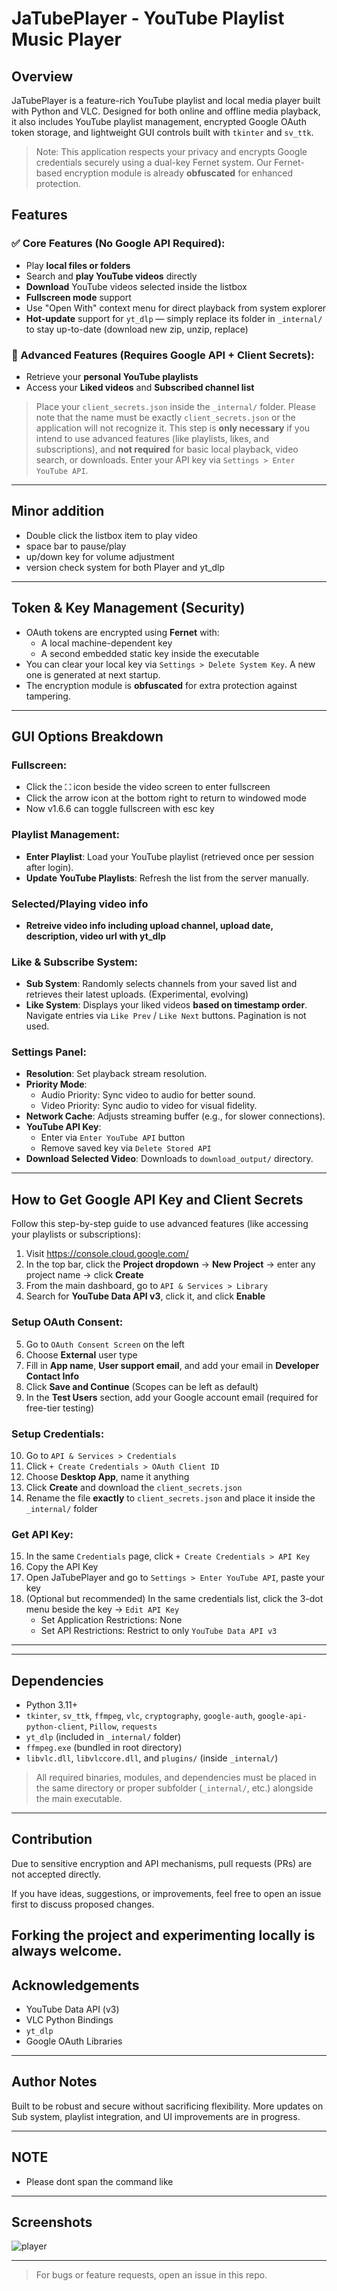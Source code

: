 # JaTubePlayer - YouTube Playlist Music Player

## Overview

JaTubePlayer is a feature-rich YouTube playlist and local media player built with Python and VLC. Designed for both online and offline media playback, it also includes YouTube playlist management, encrypted Google OAuth token storage, and lightweight GUI controls built with `tkinter` and `sv_ttk`.

> Note: This application respects your privacy and encrypts Google credentials securely using a dual-key Fernet system. Our Fernet-based encryption module is already **obfuscated** for enhanced protection.

## Features

### ✅ Core Features (No Google API Required):

- Play **local files or folders**
- Search and **play YouTube videos** directly
- **Download** YouTube videos selected inside the listbox
- **Fullscreen mode** support
- Use "Open With" context menu for direct playback from system explorer
- **Hot-update** support for `yt_dlp` — simply replace its folder in `_internal/` to stay up-to-date (download new zip, unzip, replace)
### 🔐 Advanced Features (Requires Google API + Client Secrets):

- Retrieve your **personal YouTube playlists**
- Access your **Liked videos** and **Subscribed channel list**

> Place your `client_secrets.json` inside the `_internal/` folder. Please note that the name must be exactly `client_secrets.json` or the application will not recognize it. This step is **only necessary** if you intend to use advanced features (like playlists, likes, and subscriptions), and **not required** for basic local playback, video search, or downloads. Enter your API key via `Settings > Enter YouTube API`.

---

## Minor addition
  - Double click the listbox item to play video
  - space bar to pause/play
  - up/down key for volume adjustment
  - version check system for both Player and yt_dlp
    
---

## Token & Key Management (Security)

- OAuth tokens are encrypted using **Fernet** with:
  - A local machine-dependent key
  - A second embedded static key inside the executable
- You can clear your local key via `Settings > Delete System Key`. A new one is generated at next startup.
- The encryption module is **obfuscated** for extra protection against tampering.

---

## GUI Options Breakdown
### Fullscreen:
  - Click the ⛶ icon beside the video screen to enter fullscreen
  - Click the arrow icon at the bottom right to return to windowed mode
  - Now v1.6.6 can toggle fullscreen with esc key

### Playlist Management:

- **Enter Playlist**: Load your YouTube playlist (retrieved once per session after login).
- **Update YouTube Playlists**: Refresh the list from the server manually.

### Selected/Playing video info
 - **Retreive video info including upload channel, upload date, description, video url with yt_dlp**

### Like & Subscribe System:

- **Sub System**: Randomly selects channels from your saved list and retrieves their latest uploads. (Experimental, evolving)
- **Like System**: Displays your liked videos **based on timestamp order**. Navigate entries via `Like Prev` / `Like Next` buttons. Pagination is not used.

### Settings Panel:

- **Resolution**: Set playback stream resolution.
- **Priority Mode**:
  - Audio Priority: Sync video to audio for better sound.
  - Video Priority: Sync audio to video for visual fidelity.
- **Network Cache**: Adjusts streaming buffer (e.g., for slower connections).
- **YouTube API Key**:
  - Enter via `Enter YouTube API` button
  - Remove saved key via `Delete Stored API`
- **Download Selected Video**: Downloads to `download_output/` directory.

---

## How to Get Google API Key and Client Secrets

Follow this step-by-step guide to use advanced features (like accessing your playlists or subscriptions):

1. Visit https://console.cloud.google.com/
2. In the top bar, click the **Project dropdown** → **New Project** → enter any project name → click **Create**
3. From the main dashboard, go to `API & Services > Library`
4. Search for **YouTube Data API v3**, click it, and click **Enable**

### Setup OAuth Consent:

5. Go to `OAuth Consent Screen` on the left
6. Choose **External** user type
7. Fill in **App name**, **User support email**, and add your email in **Developer Contact Info**
8. Click **Save and Continue** (Scopes can be left as default)
9. In the **Test Users** section, add your Google account email (required for free-tier testing)

### Setup Credentials:

10. Go to `API & Services > Credentials`
11. Click `+ Create Credentials > OAuth Client ID`
12. Choose **Desktop App**, name it anything
13. Click **Create** and download the `client_secrets.json`
14. Rename the file **exactly** to `client_secrets.json` and place it inside the `_internal/` folder

### Get API Key:

15. In the same `Credentials` page, click `+ Create Credentials > API Key`
16. Copy the API Key
17. Open JaTubePlayer and go to `Settings > Enter YouTube API`, paste your key
18. (Optional but recommended) In the same credentials list, click the 3-dot menu beside the key → `Edit API Key`
    - Set Application Restrictions: None
    - Set API Restrictions: Restrict to only `YouTube Data API v3`

---


---

## Dependencies

- Python 3.11+
- `tkinter`, `sv_ttk`, `ffmpeg`, `vlc`, `cryptography`, `google-auth`, `google-api-python-client`, `Pillow`, `requests`
- `yt_dlp` (included in `_internal/` folder)
- `ffmpeg.exe` (bundled in root directory)
- `libvlc.dll`, `libvlccore.dll`, and `plugins/` (inside `_internal/`)

> All required binaries, modules, and dependencies must be placed in the same directory or proper subfolder (`_internal/`, etc.) alongside the main executable.


---

## Contribution

Due to sensitive encryption and API mechanisms, pull requests (PRs) are not accepted directly.

If you have ideas, suggestions, or improvements, feel free to open an issue first to discuss proposed changes.

Forking the project and experimenting locally is always welcome.
---

## Acknowledgements

- YouTube Data API (v3)
- VLC Python Bindings
- `yt_dlp`
- Google OAuth Libraries

---

## Author Notes

Built to be robust and secure without sacrificing flexibility. More updates on Sub system, playlist integration, and UI improvements are in progress.

---

## NOTE

- Please dont span the command like 




---

## Screenshots

![player](https://github.com/user-attachments/assets/64340da3-5054-4fb9-a26d-cc205de037fc)


---

> For bugs or feature requests, open an issue in this repo.

